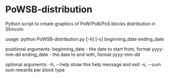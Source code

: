 # PoWSB-distribution
Python script to create graphics of PoW/PoB/PoS blocks distribution in Slimcoin

usage: python PoWSB-distribution.py [-h] [-s] beginning_date ending_date

positional arguments:
  beginning_date  - the date to start from, format yyyy-mm-dd
  ending_date     - the date to end with, format yyyy-mm-dd

optional arguments:
  -h, --help      show this help message and exit
  -s, --sum       sum rewards per block type

